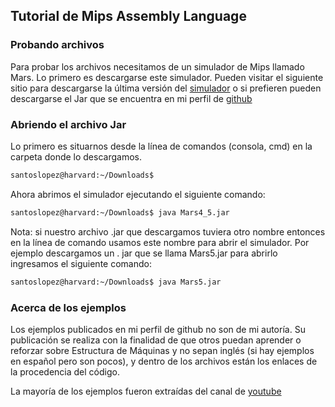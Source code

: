 ## Tutorial de Mips Assembly Language

### Probando archivos

Para probar los archivos necesitamos de un simulador de Mips llamado Mars. Lo primero es descargarse este simulador.
Pueden visitar el siguiente sitio para descargarse la última versión del [simulador](http://courses.missouristate.edu/KenVollmar/mars/download.htm) o si prefieren pueden descargarse el Jar que se encuentra en mi perfil de [github](https://github.com/santoslopez/MipsAssemblyLanguage/blob/master/Mars4_5.jar)

### Abriendo el archivo Jar
Lo primero es situarnos desde la línea de comandos (consola, cmd) en la carpeta donde lo descargamos.
```markdown
santoslopez@harvard:~/Downloads$
```
Ahora abrimos el simulador ejecutando el siguiente comando:
```markdown
santoslopez@harvard:~/Downloads$ java Mars4_5.jar
```

Nota: si nuestro archivo .jar que descargamos tuviera otro nombre entonces en la línea de comando usamos este nombre para abrir el simulador. Por ejemplo descargamos un . jar que se llama Mars5.jar para abrirlo ingresamos el siguiente comando:
```markdown
santoslopez@harvard:~/Downloads$ java Mars5.jar
```

### Acerca de los ejemplos

Los ejemplos publicados en mi perfil de github no son de mi autoría. Su publicación se realiza con la finalidad de que otros
puedan aprender o reforzar sobre Estructura de Máquinas y no sepan inglés (si hay ejemplos en español pero son pocos), y dentro de los archivos están los enlaces de la procedencia del código.

La mayoría de los ejemplos fueron extraídas del canal de [youtube](https://www.youtube.com/watch?v=u5Foo6mmW0I)
